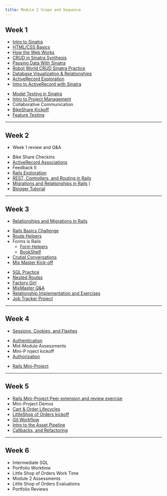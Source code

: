 ```yaml
---
title: Module 2 Scope and Sequence
---
```


## Week 1

* [Intro to Sinatra](introduction_to_sinatra)
* [HTML/CSS Basics](http://backend.turing.io/module2/slides/html_css_basics/html_css_basics)
* [How the Web Works](http://backend.turing.io/module2/slides/how_the_web_works/slides)
* [CRUD in Sinatra Synthesis](crud_sinatra_synthesis)
* [Passing Data With Sinatra](https://github.com/turingschool/shopping)
* [Robot World CRUD Sinatra Practice](robot_world_crud_sinatra)
* [Database Visualization & Relationships](visualising_and_implementing_database_relationships)
* [ActiveRecord Exploration](https://github.com/turingschool/intro-to-ar)
* [Intro to ActiveRecord with Sinatra](intro_to_active_record_in_sinatra)
<!-- * [Professional Development: Flower Exercise](../professional_development/module_two/flower_exercise) -->
* [Model Testing in Sinatra](model_testing_in_sinatra_with_horses)
* [Intro to Project Management](intro_to_project_management)
* Collaborative Communication
* [BikeShare Kickoff](https://github.com/turingschool/bike-share)
* [Feature Testing](feature_testing_in_sinatra_with_horses)

-------

## Week 2

<!-- * [Intermediate Sql]() -->
* Week 1 review and Q&A
<!-- * [ERD's](entity-relationship-diagramming) -->
* Bike Share Checkins
* [ActiveRecord Associations](activerecord_associations)
* Feedback II
* [Rails Exploration](https://github.com/turingschool/ruby-submissions/blob/master/1701-b/2module/exploration/sinatra_v_rails.markdown)
* [REST, Controllers, and Routing in Rails](rest_routing_and_controllers_in_rails)
* [Migrations and Relationships in Rails](models_migrations_databases)
)
* [Blogger Tutorial](http://backend.turing.io/module2/projects/blogger)

-------

## Week 3

* [Relationships and Migrations in Rails](models_databases_relationships)
<!-- * [Revisiting the ActiveRecord Obstacle Course](active_record_obstacle_course) -->
* [Rails Basics Challenge](models_databases_relationships_routes_controllers_oh_my)
* [Route Helpers](route_helpers)
* Forms is Rails
  * [Form Helpers](form_helpers_rails)
  * [BookShelf](forms_primer)
* [Crutial Conversations]()
* [Mix Master Kick-off](http://backend.turing.io/module2/projects/mix_master/1_getting_started)
<!-- * [Ruby Pairing](https://github.com/turingschool/challenges/blob/master/flatten.markdown) -->
* [SQL Practice](sql)
* [Nested Routes](advanced_routing_rails)
* [Factory Girl](factory_documentation)
* [MixMaster Q&A](http://backend.turing.io/module2/projects/mix_master/1_getting_started)
* [Relationship Implementation and Exercises](https://github.com/turingschool-examples/relationship_practice_exercises)
* [Job Tracker Project](https://github.com/turingschool/job-tracker)

-------

## Week 4

* [Sessions, Cookies, and Flashes](sessions_cookies_flashes)
<!-- * Mid-Module Assessments Authentication Workshop???? -->
* [Authentication](authentication)
* Mid-Module Assessments
* Mini-P  roject kickoff
* [Authorization](authorization-in-rails)
<!-- * [Exploring Apis](exploring_apis) -->
<!-- * [Advanced Routing in Rails](advanced_routing_rails) -->
<!-- * [Rails Views Tips & Tricks](rails_views_tips_and_techniques) -->
* [Rails Mini-Project](http://backend.turing.io/module2/projects/mini-project)

-------

## Week 5

* [Rails Mini-Project Peer extension and review exercise](mini-project-gem-implementation)
* Mini-Project Demos
* [Cart & Order Lifecycles](cart_implementation)
* [LittleShop of Orders kickoff](http://backend.turing.io/module2/projects/little_shop)
* [Git Workflow](git-groups)
* [Intro to the Asset Pipeline](intro_to_the_asset_pipeline)
* [Callbacks, and Refactoring](callbacks_and_refactoring.md)

-------

## Week 6

* Intermediate SQL
* Portfolio Worktime
* Little Shop of Orders Work Time
* Module 2 Assessments
* Little Shop of Orders Evaluations
* Portfolio Reviews
